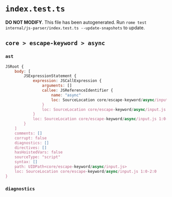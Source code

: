 # `index.test.ts`

**DO NOT MODIFY**. This file has been autogenerated. Run `rome test internal/js-parser/index.test.ts --update-snapshots` to update.

## `core > escape-keyword > async`

### `ast`

```javascript
JSRoot {
	body: [
		JSExpressionStatement {
			expression: JSCallExpression {
				arguments: []
				callee: JSReferenceIdentifier {
					name: "async"
					loc: SourceLocation core/escape-keyword/async/input.js 1:1-1:11 (async)
				}
				loc: SourceLocation core/escape-keyword/async/input.js 1:1-1:14
			}
			loc: SourceLocation core/escape-keyword/async/input.js 1:0-1:15
		}
	]
	comments: []
	corrupt: false
	diagnostics: []
	directives: []
	hasHoistedVars: false
	sourceType: "script"
	syntax: []
	path: UIDPath<core/escape-keyword/async/input.js>
	loc: SourceLocation core/escape-keyword/async/input.js 1:0-2:0
}
```

### `diagnostics`

```

```
